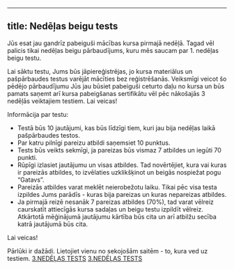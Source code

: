 
---
title: Nedēļas beigu tests 
---


Jūs esat jau gandrīz pabeiguši mācības kursa pirmajā nedēļā. Tagad vēl palicis tikai nedēļas
beigu pārbaudījums, kuru mēs saucam par 1. nedēļas beigu testu.

Lai sāktu testu, Jums būs jāpiereģistrējas, jo kursa materiālus un pašpārbaudes testus
varējāt mācīties bez reģistrēšanās. Veiksmīgi veicot šo pēdējo pārbaudījumu Jūs jau būsiet
pabeiguši ceturto daļu no kursa un būs pamats saņemt arī kursa pabeigšanas sertifikātu vēl
pēc nākošajās 3 nedēļās veiktajiem testiem. Lai veicas!

Informācija par testu:

- Testā būs 10 jautājumi, kas būs līdzīgi tiem, kuri jau bija nedēļas laikā pašpārbaudes
testos.  
- Par katru pilnīgi pareizu atbildi saņemsiet 10 punktus.  
- Tests būs veikts sekmīgi, ja pareizas būs vismaz 7 atbildes un iegūti 70 punkti.  
- Rūpīgi izlasiet jautājumu un visas atbildes. Tad novērtējiet, kura vai kuras ir pareizās
atbildes, to izvēlaties uzklikšķinot un beigās nospiežat pogu “Gatavs”.  
- Pareizās atbildes varat meklēt neierobežotu laiku. Tikai pēc visa testa izpildes Jums
parādīs - kuras bija pareizas un kuras nepareizas atbildes.  
- Ja pirmajā reizē nesanāk 7 pareizas atbildes (70%), tad varat vēlreiz caurskatīt
attiecīgās kursa sadaļas un beigu testu izpildīt vēlreiz. Atkārtotā mēģinājumā
jautājumu kārtība būs cita un arī atbilžu secība katrā jautājumā būs cita.

Lai veicas! 

Pārlūki ir dažādi.
Lietojiet vienu no sekojošām saitēm - to, kura ved uz testiem.
[3.NEDĒĻAS TESTS](https://hpc-pamati.learning.lv/exam)
[3.NEDĒĻAS TESTS](https://hpc-testi.netlify.app/)
